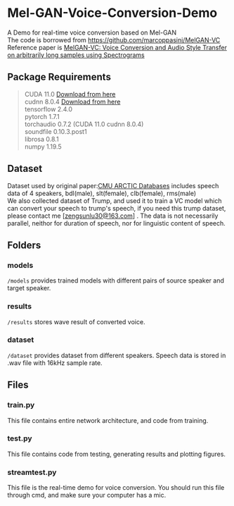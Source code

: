 # Mel-GAN-Voice-Conversion-Demo
A Demo for real-time voice conversion based on Mel-GAN  
The code is borrowed from https://github.com/marcoppasini/MelGAN-VC  
Reference paper is [MelGAN-VC: Voice Conversion and Audio Style Transfer on arbitrarily long samples using Spectrograms](https://arxiv.org/abs/1910.03713)  

## Package Requirements

>  CUDA 11.0 [Download from here](https://developer.nvidia.com/cuda-11.0-download-archive)  
cudnn 8.0.4 [Download from here](https://developer.nvidia.com/compute/machinelearning/cudnn/secure/8.0.4/11.0_20200923/cudnn-11.0-windows-x64-v8.0.4.30.zip)  
tensorflow 2.4.0  
pytorch 1.7.1  
torchaudio 0.7.2 (CUDA 11.0 cudnn 8.0.4)  
soundfile 0.10.3.post1  
librosa 0.8.1  
numpy 1.19.5  

## Dataset
Dataset used by original paper:[CMU ARCTIC Databases](http://www.festvox.org/cmu_arctic/) includes speech data of 4 speakers, bdl(male), slt(female), clb(female), rms(male)  
We also collected dataset of Trump, and used it to train a VC model which can convert your speech to trump's speech, if you need this trump dataset, please contact me [zengsunlu30@163.com] . The data is not necessarily parallel, neithor for duration of speech, nor for linguistic content of speech.  

## Folders
### models
`/models` provides trained models with different pairs of source speaker and target speaker.  
### results
`/results` stores wave result of converted voice.  
### dataset
`/dataset` provides dataset from different speakers. Speech data is stored in .wav file with 16kHz sample rate.

## Files
### train.py
This file contains entire network architecture, and code from training.  
### test.py
This file contains code from testing, generating results and plotting figures.  
### streamtest.py
This file is the real-time demo for voice conversion. You should run this file through cmd, and make sure your computer has a mic.  

